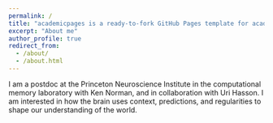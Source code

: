 ```yaml
---
permalink: /
title: "academicpages is a ready-to-fork GitHub Pages template for academic personal websites"
excerpt: "About me"
author_profile: true
redirect_from: 
  - /about/
  - /about.html
---
```


I am a postdoc at the Princeton Neuroscience Institute in the computational memory laboratory with Ken Norman, and in collaboration with Uri Hasson. I am interested in how the brain uses context, predictions, and regularities to shape our understanding of the world.
